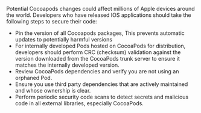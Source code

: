 Potential Cocoapods changes could affect millions of Apple devices around the world.
Developers who have released IOS applications should take the following steps to secure their code:
 * Pin the version of all Cocoapods packages, This prevents automatic updates to potentially harmful versions
 * For internally developed Pods hosted on CocoaPods for distribution, developers should perform CRC (checksum) validation against the version downloaded from the CocoaPods trunk server to ensure it matches the internally developed version.
 * Review CocoaPods dependencies and verify you are not using an orphaned Pod.
 * Ensure you use third party dependencies that are actively maintained and whose ownership is clear.
 * Perform periodic security code scans to detect secrets and malicious code in all external libraries, especially CocoaPods.